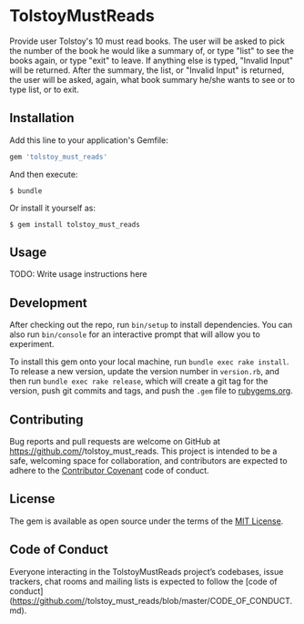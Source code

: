 # TolstoyMustReads

Provide user Tolstoy's 10 must read books. The user will be asked to pick the number of the book he would like a summary of, or type "list" to see the books again, or type "exit" to leave. If anything else is typed, "Invalid Input" will be returned. After the summary, the list, or "Invalid Input" is returned, the user will be asked, again, what book summary he/she wants to see or to type list, or to exit.  

## Installation

Add this line to your application's Gemfile:

```ruby
gem 'tolstoy_must_reads'
```

And then execute:

    $ bundle

Or install it yourself as:

    $ gem install tolstoy_must_reads

## Usage

TODO: Write usage instructions here

## Development

After checking out the repo, run `bin/setup` to install dependencies. You can also run `bin/console` for an interactive prompt that will allow you to experiment.

To install this gem onto your local machine, run `bundle exec rake install`. To release a new version, update the version number in `version.rb`, and then run `bundle exec rake release`, which will create a git tag for the version, push git commits and tags, and push the `.gem` file to [rubygems.org](https://rubygems.org).

## Contributing

Bug reports and pull requests are welcome on GitHub at https://github.com/<github username>/tolstoy_must_reads. This project is intended to be a safe, welcoming space for collaboration, and contributors are expected to adhere to the [Contributor Covenant](http://contributor-covenant.org) code of conduct.

## License

The gem is available as open source under the terms of the [MIT License](https://opensource.org/licenses/MIT).

## Code of Conduct

Everyone interacting in the TolstoyMustReads project’s codebases, issue trackers, chat rooms and mailing lists is expected to follow the [code of conduct](https://github.com/<github username>/tolstoy_must_reads/blob/master/CODE_OF_CONDUCT.md).
